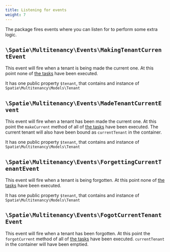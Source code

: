 ```yaml
---
title: Listening for events
weight: 7
---
```


The package fires events where you can listen for to perform some extra logic.

## `\Spatie\Multitenancy\Events\MakingTenantCurrentEvent`

This event will fire when a tenant is being made the current one. At this point none of [the tasks](/laravel-multitenancy/v1/using-tasks-to-prepare-the-environment/overview/) have been executed. 

It has one public property `$tenant`, that contains and instance of `Spatie\Multitenancy\Models\Tenant`

## `\Spatie\Multitenancy\Events\MadeTenantCurrentEvent`

This event will fire when a tenant has been made the current one. At this point the `makeCurrent` method of all of [the tasks](/laravel-multitenancy/v1/using-tasks-to-prepare-the-environment/overview/) have been executed. The current tenant will also have been bound as `currentTenant` in the container.

It has one public property `$tenant`, that contains and instance of `Spatie\Multitenancy\Models\Tenant`

## `\Spatie\Multitenancy\Events\ForgettingCurrentTenantEvent`

This event will fire when a tenant is being forgotten. At this point none of [the tasks](/laravel-multitenancy/v1/using-tasks-to-prepare-the-environment/overview/) have been executed. 

It has one public property `$tenant`, that contains and instance of `Spatie\Multitenancy\Models\Tenant`

## `\Spatie\Multitenancy\Events\FogotCurrentTenantEvent`

This event will fire when a tenant has been forgotten. At this point the `forgotCurrent` method of all of [the tasks](/laravel-multitenancy/v1/using-tasks-to-prepare-the-environment/overview/) have been executed. `currentTenant` in the container will have been emptied.
